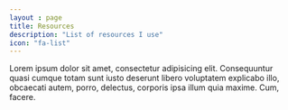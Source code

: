 ```yaml
---
layout : page
title: Resources
description: "List of resources I use"
icon: "fa-list"
---
```

<p>Lorem ipsum dolor sit amet, consectetur adipisicing elit. Consequuntur quasi cumque totam sunt iusto deserunt libero voluptatem explicabo illo, obcaecati autem, porro, delectus, corporis ipsa illum quia maxime. Cum, facere.</p>